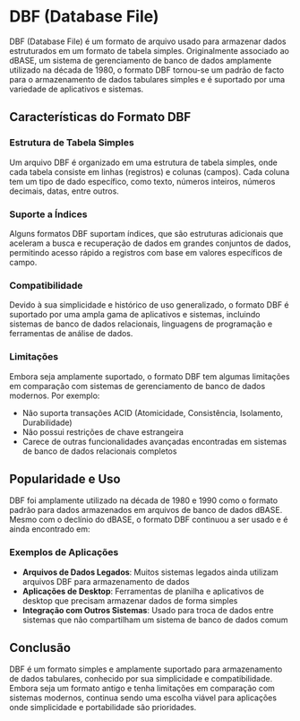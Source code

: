 # DBF (Database File)

DBF (Database File) é um formato de arquivo usado para armazenar dados estruturados em um formato de tabela simples. Originalmente associado ao dBASE, um sistema de gerenciamento de banco de dados amplamente utilizado na década de 1980, o formato DBF tornou-se um padrão de facto para o armazenamento de dados tabulares simples e é suportado por uma variedade de aplicativos e sistemas.

## Características do Formato DBF

### Estrutura de Tabela Simples

Um arquivo DBF é organizado em uma estrutura de tabela simples, onde cada tabela consiste em linhas (registros) e colunas (campos). Cada coluna tem um tipo de dado específico, como texto, números inteiros, números decimais, datas, entre outros.

### Suporte a Índices

Alguns formatos DBF suportam índices, que são estruturas adicionais que aceleram a busca e recuperação de dados em grandes conjuntos de dados, permitindo acesso rápido a registros com base em valores específicos de campo.

### Compatibilidade

Devido à sua simplicidade e histórico de uso generalizado, o formato DBF é suportado por uma ampla gama de aplicativos e sistemas, incluindo sistemas de banco de dados relacionais, linguagens de programação e ferramentas de análise de dados.

### Limitações

Embora seja amplamente suportado, o formato DBF tem algumas limitações em comparação com sistemas de gerenciamento de banco de dados modernos. Por exemplo:

- Não suporta transações ACID (Atomicidade, Consistência, Isolamento, Durabilidade)
- Não possui restrições de chave estrangeira
- Carece de outras funcionalidades avançadas encontradas em sistemas de banco de dados relacionais completos

## Popularidade e Uso

DBF foi amplamente utilizado na década de 1980 e 1990 como o formato padrão para dados armazenados em arquivos de banco de dados dBASE. Mesmo com o declínio do dBASE, o formato DBF continuou a ser usado e é ainda encontrado em:

### Exemplos de Aplicações

- **Arquivos de Dados Legados**: Muitos sistemas legados ainda utilizam arquivos DBF para armazenamento de dados
- **Aplicações de Desktop**: Ferramentas de planilha e aplicativos de desktop que precisam armazenar dados de forma simples
- **Integração com Outros Sistemas**: Usado para troca de dados entre sistemas que não compartilham um sistema de banco de dados comum

## Conclusão

DBF é um formato simples e amplamente suportado para armazenamento de dados tabulares, conhecido por sua simplicidade e compatibilidade. Embora seja um formato antigo e tenha limitações em comparação com sistemas modernos, continua sendo uma escolha viável para aplicações onde simplicidade e portabilidade são prioridades.
